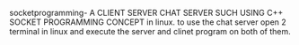  socketprogramming-
 A CLIENT SERVER CHAT SERVER SUCH USING C++ SOCKET PROGRAMMING CONCEPT in linux.
 to use the chat server open 2 terminal in linux and execute the server and clinet program on both of them.
